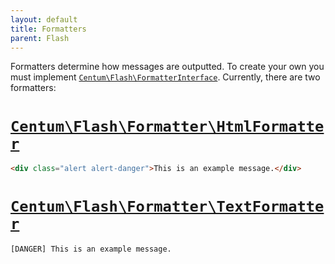 ```yaml
---
layout: default
title: Formatters
parent: Flash
---
```




Formatters determine how messages are outputted.
To create your own you must implement [`Centum\Flash\FormatterInterface`](https://github.com/SidRoberts/centum/blob/development/src/Flash/FormatterInterface.php).
Currently, there are two formatters:

# [`Centum\Flash\Formatter\HtmlFormatter`](https://github.com/SidRoberts/centum/blob/development/src/Flash/Formatter/HtmlFormatter.php)

```html
<div class="alert alert-danger">This is an example message.</div>
```

# [`Centum\Flash\Formatter\TextFormatter`](https://github.com/SidRoberts/centum/blob/development/src/Flash/Formatter/TextFormatter.php)

```
[DANGER] This is an example message.
```

